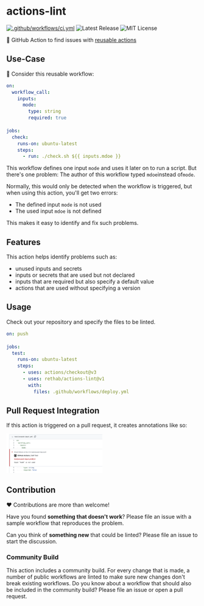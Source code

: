 # actions-lint

[![.github/workflows/ci.yml](https://github.com/rethab/actions-lint/actions/workflows/ci.yml/badge.svg)](https://github.com/rethab/actions-lint/actions/workflows/ci.yml)
![Latest Release](https://img.shields.io/github/v/release/rethab/actions-lint)
![MIT License](https://img.shields.io/github/license/rethab/actions-lint?label=license)

:rocket: GitHub Action to find issues with [reusable actions](https://docs.github.com/en/actions/using-workflows/reusing-workflows)

## Use-Case

:thinking: Consider this reusable workflow:

```yaml
on:
  workflow_call:
    inputs:
      mode:
        type: string
        required: true

jobs:
  check:
    runs-on: ubuntu-latest
    steps:
      - run: ./check.sh ${{ inputs.mdoe }}
```

This workflow defines one input `mode` and uses it later on to run a script.
But there's one problem: The author of this workflow typed `mdoe`instead of`mode`.

Normally, this would only be detected when the workflow is triggered, but when using this action, you'll get two errors:

- The defined input `mode` is not used
- The used input `mdoe` is not defined

This makes it easy to identify and fix such problems.

## Features

This action helps identify problems such as:

- unused inputs and secrets
- inputs or secrets that are used but not declared
- inputs that are required but also specify a default value
- actions that are used without specifying a version

## Usage

Check out your repository and specify the files to be linted.

```yaml
on: push

jobs:
  test:
    runs-on: ubuntu-latest
    steps:
      - uses: actions/checkout@v3
      - uses: rethab/actions-lint@v1
        with:
          files: .github/workflows/deploy.yml
```

## Pull Request Integration

If this action is triggered on a pull request, it creates annotations like so:

<img alt="github annotation in pull request" src="images/annotation.png" width="50%"/>

## Contribution

:heart: Contributions are more than welcome!

Have you found **something that doesn't work**? Please file an issue with a sample workflow that reproduces the problem.

Can you think of **something new** that could be linted? Please file an issue to start the discussion.

### Community Build

This action includes a community build.
For every change that is made, a number of public workflows are linted to make sure new changes don't break existing workflows.
Do you know about a workflow that should also be included in the community build? Please file an issue or open a pull request.
